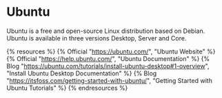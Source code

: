# Ubuntu

Ubuntu is a free and open-source Linux distribution based on Debian. Ubuntu is available in three versions Desktop, Server and Core.

{% resources %}
  {% Official "https://ubuntu.com/", "Ubuntu Website" %}
  {% Official "https://help.ubuntu.com/", "Ubuntu Documentation" %}
  {% Blog "https://ubuntu.com/tutorials/install-ubuntu-desktop#1-overview", "Install Ubuntu Desktop Documentation" %}
  {% Blog "https://itsfoss.com/getting-started-with-ubuntu/", "Getting Started with Ubuntu Tutorials" %}
{% endresources %}

